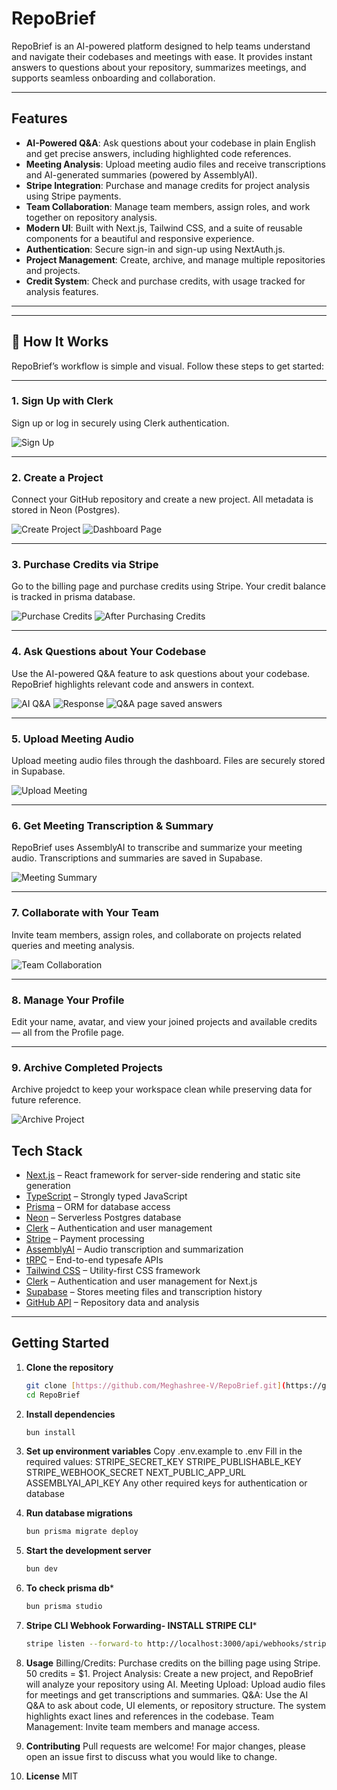 # RepoBrief

RepoBrief is an AI-powered platform designed to help teams understand and navigate their codebases and meetings with ease. It provides instant answers to questions about your repository, summarizes meetings, and supports seamless onboarding and collaboration.

---

## Features

- **AI-Powered Q&A**: Ask questions about your codebase in plain English and get precise answers, including highlighted code references.
- **Meeting Analysis**: Upload meeting audio files and receive transcriptions and AI-generated summaries (powered by AssemblyAI).
- **Stripe Integration**: Purchase and manage credits for project analysis using Stripe payments.
- **Team Collaboration**: Manage team members, assign roles, and work together on repository analysis.
- **Modern UI**: Built with Next.js, Tailwind CSS, and a suite of reusable components for a beautiful and responsive experience.
- **Authentication**: Secure sign-in and sign-up using NextAuth.js.
- **Project Management**: Create, archive, and manage multiple repositories and projects.
- **Credit System**: Check and purchase credits, with usage tracked for analysis features.

---
---

## 🚀 How It Works

RepoBrief’s workflow is simple and visual. Follow these steps to get started:

---

### 1. Sign Up with Clerk  
Sign up or log in securely using Clerk authentication.

![Sign Up](https://github.com/user-attachments/assets/7c0dde1f-a172-466b-a1f5-f999a06b2721)

---

### 2. Create a Project  
Connect your GitHub repository and create a new project. All metadata is stored in Neon (Postgres).

![Create Project](https://github.com/user-attachments/assets/8fd5f312-ea62-4921-86e3-6597f022bc4d)
![Dashboard Page](https://github.com/user-attachments/assets/8c25f875-0c9f-4275-b71d-c00023174fd9)

---

### 3. Purchase Credits via Stripe  
Go to the billing page and purchase credits using Stripe. Your credit balance is tracked in prisma database.

![Purchase Credits](https://github.com/user-attachments/assets/ad566ac2-ee6a-4250-88d9-8ff53ad0ac7a)
![After Purchasing Credits](https://github.com/user-attachments/assets/8b72550e-0886-48d8-80c8-79e4e707e192)


---

### 4. Ask Questions about Your Codebase  
Use the AI-powered Q&A feature to ask questions about your codebase. RepoBrief highlights relevant code and answers in context.

![AI Q&A](https://github.com/user-attachments/assets/268a524c-6faa-4591-b953-8aa29a3c71fc)
![Response](https://github.com/user-attachments/assets/bbf4f0e1-ea3f-42b1-b6c1-0a0e5014a525)
![Q&A page saved answers](https://github.com/user-attachments/assets/0784a05a-4278-4a36-b7cf-1c74e04d994f)

---

### 5. Upload Meeting Audio  
Upload meeting audio files through the dashboard. Files are securely stored in Supabase.

![Upload Meeting](https://github.com/user-attachments/assets/b5330f80-6b52-4d6b-b063-240a11f0443b)

---

### 6. Get Meeting Transcription & Summary  
RepoBrief uses AssemblyAI to transcribe and summarize your meeting audio. Transcriptions and summaries are saved in Supabase.

![Meeting Summary](https://github.com/user-attachments/assets/d34d3f24-5fe3-4977-8c19-b00b45924832)

---

### 7. Collaborate with Your Team  
Invite team members, assign roles, and collaborate on projects related queries and meeting analysis.

![Team Collaboration](https://github.com/user-attachments/assets/af17d43e-819a-46e9-b544-9dafe52454f3)

---

### 8. Manage Your Profile  
Edit your name, avatar, and view your joined projects and available credits — all from the Profile page.

---

### 9. Archive Completed Projects  
 Archive projedct to keep your workspace clean while preserving data for future reference.

![Archive Project](https://github.com/user-attachments/assets/d9da5e89-7c02-4831-ba2b-4bea04c7c947)



## Tech Stack

- [Next.js](https://nextjs.org) – React framework for server-side rendering and static site generation
- [TypeScript](https://www.typescriptlang.org/) – Strongly typed JavaScript
- [Prisma](https://prisma.io) – ORM for database access
- [Neon](https://neon.tech) – Serverless Postgres database
- [Clerk](https://clerk.com) – Authentication and user management
- [Stripe](https://stripe.com) – Payment processing
- [AssemblyAI](https://www.assemblyai.com/) – Audio transcription and summarization
- [tRPC](https://trpc.io) – End-to-end typesafe APIs
- [Tailwind CSS](https://tailwindcss.com) – Utility-first CSS framework
- [Clerk](https://clerk.dev) – Authentication and user management for Next.js  
- [Supabase](https://supabase.com) – Stores meeting files and transcription history
- [GitHub API](https://docs.github.com/en/rest) – Repository data and analysis
---

## Getting Started

1. **Clone the repository**
   ```sh
   git clone [https://github.com/Meghashree-V/RepoBrief.git](https://github.com/Meghashree-V/RepoBrief.git)
   cd RepoBrief

2. **Install dependencies**
   ```sh
   bun install

3. **Set up environment variables**
   Copy .env.example to .env
   Fill in the required values:
   STRIPE_SECRET_KEY
   STRIPE_PUBLISHABLE_KEY
   STRIPE_WEBHOOK_SECRET
   NEXT_PUBLIC_APP_URL
   ASSEMBLYAI_API_KEY
   Any other required keys for authentication or database

4. **Run database migrations**
   ```sh
   bun prisma migrate deploy

5. **Start the development server**
   ```sh
   bun dev

6. **To check prisma db***
   ```sh
   bun prisma studio

7. **Stripe CLI Webhook Forwarding- INSTALL STRIPE CLI***
   ```sh
   stripe listen --forward-to http://localhost:3000/api/webhooks/stripe

8. **Usage**
   Billing/Credits: Purchase credits on the billing page using Stripe. 50 credits = $1.
   Project Analysis: Create a new project, and RepoBrief will analyze your repository using AI.
   Meeting Upload: Upload audio files for meetings and get transcriptions and summaries.
   Q&A: Use the AI Q&A to ask about code, UI elements, or repository structure. The system highlights exact lines and references in the codebase.
   Team Management: Invite team members and manage access.

9. **Contributing**
   Pull requests are welcome! For major changes, please open an issue first to discuss what you would like to change.

10. **License**
   MIT
